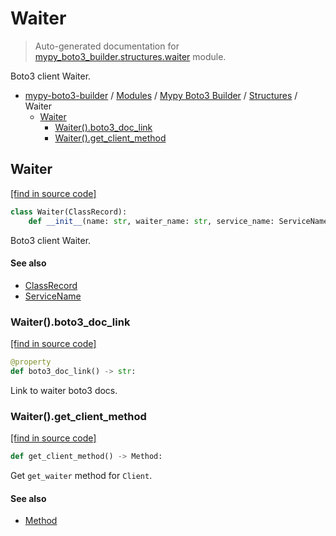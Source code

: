 # Waiter

> Auto-generated documentation for [mypy_boto3_builder.structures.waiter](https://github.com/youtype/mypy_boto3_builder/blob/main/mypy_boto3_builder/structures/waiter.py) module.

Boto3 client Waiter.

- [mypy-boto3-builder](../../README.md#mypy_boto3_builder) / [Modules](../../MODULES.md#mypy-boto3-builder-modules) / [Mypy Boto3 Builder](../index.md#mypy-boto3-builder) / [Structures](index.md#structures) / Waiter
    - [Waiter](#waiter)
        - [Waiter().boto3_doc_link](#waiterboto3_doc_link)
        - [Waiter().get_client_method](#waiterget_client_method)

## Waiter

[[find in source code]](https://github.com/youtype/mypy_boto3_builder/blob/main/mypy_boto3_builder/structures/waiter.py#L18)

```python
class Waiter(ClassRecord):
    def __init__(name: str, waiter_name: str, service_name: ServiceName):
```

Boto3 client Waiter.

#### See also

- [ClassRecord](class_record.md#classrecord)
- [ServiceName](../service_name.md#servicename)

### Waiter().boto3_doc_link

[[find in source code]](https://github.com/youtype/mypy_boto3_builder/blob/main/mypy_boto3_builder/structures/waiter.py#L36)

```python
@property
def boto3_doc_link() -> str:
```

Link to waiter boto3 docs.

### Waiter().get_client_method

[[find in source code]](https://github.com/youtype/mypy_boto3_builder/blob/main/mypy_boto3_builder/structures/waiter.py#L43)

```python
def get_client_method() -> Method:
```

Get `get_waiter` method for `Client`.

#### See also

- [Method](method.md#method)
